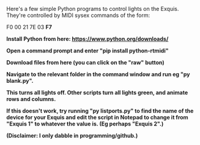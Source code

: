 Here's a few simple Python programs to control lights on the Exquis. They're controlled by MIDI sysex commands of the form:

F0 00 21 7E 03 <keynum> <R> <G> <B> F7

Install Python from here:
https://www.python.org/downloads/

Open a command prompt and enter "pip install python-rtmidi"
   
Download files from here (you can click on the "raw" button)

Navigate to the relevant folder in the command window and run eg "py blank.py".

This turns all lights off. Other scripts turn all lights green, and animate rows and columns.

If this doesn't work, try running "py listports.py" to find the name of the device for your Exquis and edit the script in Notepad to change it from "Exquis 1" to whatever the value is. (Eg perhaps "Exquis 2".)

(Disclaimer: I only dabble in programming/github.)
